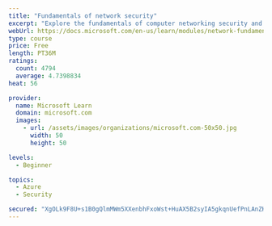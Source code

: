```yaml
---
title: "Fundamentals of network security"
excerpt: "Explore the fundamentals of computer networking security and monitoring."
webUrl: https://docs.microsoft.com/en-us/learn/modules/network-fundamentals-2/
type: course
price: Free
length: PT36M
ratings:
  count: 4794
  average: 4.7398834
heat: 56

provider:
  name: Microsoft Learn
  domain: microsoft.com
  images:
    - url: /assets/images/organizations/microsoft.com-50x50.jpg
      width: 50
      height: 50

levels:
  - Beginner

topics:
  - Azure
  - Security

secured: "XgOLk9F8U+s1B0gQlmMWm5XXenbhFxoWst+HuAX5B2syIA5gkqnUefPnLAnZHMv8aKgfTZjQ5sO7KrPLVBrn81/57m9EvajhulXjNyIN1cnZuRhmvpjN6oXo5+cvGnOLS+U0xOXBzpm/EoedE1N/EOROpngMLohYH002N3bNG6Gnx8pFDkIx/7posEU4xo2gay6fEU0ZJ66IcNbO+12VQq9c3okN4TB7tJq/k4FTj8+1S2bTHMFkrvDTMBLFXY9qPDCBJWb/nAy+tjdAt94TnhdX43h1L/SULdgtZNQYQPzOMQWrABJWgCdWFF0tkNBZ28If9KIIeS53Wq7yUWxjUv2FDwDGnxeyyB4RB8pc+6wUTJAktMbHQoWUeu5d1p+v6e9+maSqVpxUCoI15ZP5aKsOUMFXDJukr9Qo8VC3flA=;GmIFUgBeUNxalvuLcYh+fA=="
---
```


